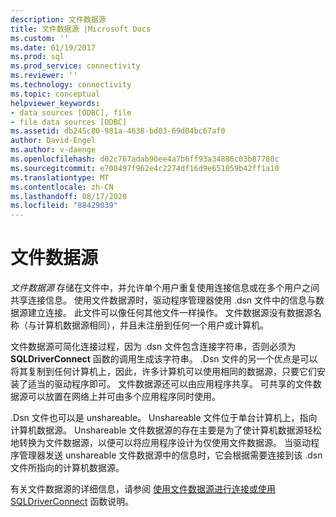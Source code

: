 ```yaml
---
description: 文件数据源
title: 文件数据源 |Microsoft Docs
ms.custom: ''
ms.date: 01/19/2017
ms.prod: sql
ms.prod_service: connectivity
ms.reviewer: ''
ms.technology: connectivity
ms.topic: conceptual
helpviewer_keywords:
- data sources [ODBC], file
- file data sources [ODBC]
ms.assetid: db245c80-981a-4638-bd03-69d04bc67af0
author: David-Engel
ms.author: v-daenge
ms.openlocfilehash: d02c767adab90ee4a7b6ff93a34886c03b87780c
ms.sourcegitcommit: e700497f962e4c2274df16d9e651059b42ff1a10
ms.translationtype: MT
ms.contentlocale: zh-CN
ms.lasthandoff: 08/17/2020
ms.locfileid: "88429039"
---
```

# <a name="file-data-sources"></a>文件数据源
*文件数据源* 存储在文件中，并允许单个用户重复使用连接信息或在多个用户之间共享连接信息。 使用文件数据源时，驱动程序管理器使用 .dsn 文件中的信息与数据源建立连接。 此文件可以像任何其他文件一样操作。 文件数据源没有数据源名称（与计算机数据源相同），并且未注册到任何一个用户或计算机。  
  
 文件数据源可简化连接过程，因为 .dsn 文件包含连接字符串，否则必须为 **SQLDriverConnect** 函数的调用生成该字符串。 .Dsn 文件的另一个优点是可以将其复制到任何计算机上，因此，许多计算机可以使用相同的数据源，只要它们安装了适当的驱动程序即可。 文件数据源还可以由应用程序共享。 可共享的文件数据源可以放置在网络上并可由多个应用程序同时使用。  
  
 .Dsn 文件也可以是 unshareable。 Unshareable 文件位于单台计算机上，指向计算机数据源。 Unshareable 文件数据源的存在主要是为了使计算机数据源轻松地转换为文件数据源，以便可以将应用程序设计为仅使用文件数据源。 当驱动程序管理器发送 unshareable 文件数据源中的信息时，它会根据需要连接到该 .dsn 文件所指向的计算机数据源。  
  
 有关文件数据源的详细信息，请参阅 [使用文件数据源进行连接或使用](../../odbc/reference/develop-app/connecting-using-file-data-sources.md) [SQLDriverConnect](../../odbc/reference/syntax/sqldriverconnect-function.md) 函数说明。

